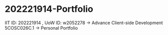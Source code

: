 # 202221914-Portfolio
IIT ID: 202221914 , UoW ID: w2052278  -> Advance Client-side Development 5COSC026C.1 -> Personal Portfolio
